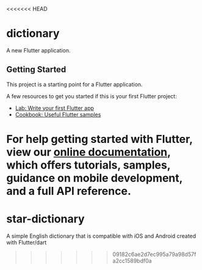 <<<<<<< HEAD
# dictionary

A new Flutter application.

## Getting Started

This project is a starting point for a Flutter application.

A few resources to get you started if this is your first Flutter project:

- [Lab: Write your first Flutter app](https://flutter.dev/docs/get-started/codelab)
- [Cookbook: Useful Flutter samples](https://flutter.dev/docs/cookbook)

For help getting started with Flutter, view our
[online documentation](https://flutter.dev/docs), which offers tutorials,
samples, guidance on mobile development, and a full API reference.
=======
# star-dictionary
A simple English dictionary that is compatible with iOS and Android created with Flutter/dart 
>>>>>>> 09182c6ae2d7ec995a79a98d57fa2cc1589bdf0a
